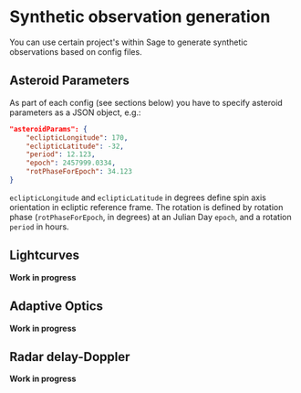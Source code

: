 # Synthetic observation generation

You can use certain project's within Sage to generate synthetic observations based on config files.

## Asteroid Parameters

As part of each config (see sections below) you have to specify asteroid parameters as a JSON object, e.g.:

```json
"asteroidParams": {
    "eclipticLongitude": 170,
    "eclipticLatitude": -32,
    "period": 12.123,
    "epoch": 2457999.0334,
    "rotPhaseForEpoch": 34.123
}
```

`eclipticLongitude` and `eclipticLatitude` in degrees define spin axis orientation in ecliptic
reference frame. The rotation is defined by rotation phase (`rotPhaseForEpoch`, in degrees) at an
Julian Day `epoch`, and a rotation `period` in hours.

## Lightcurves

**Work in progress**

## Adaptive Optics

**Work in progress**

## Radar delay-Doppler

**Work in progress**


